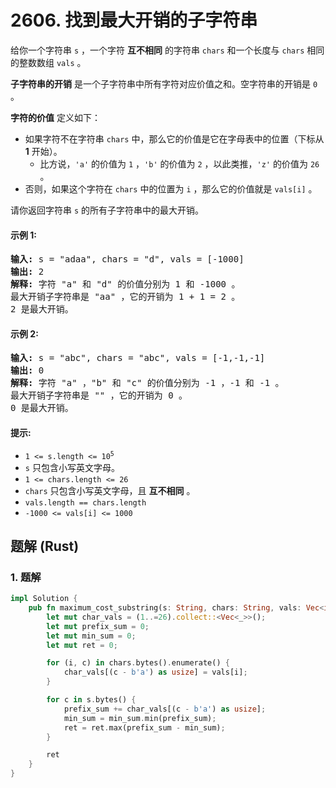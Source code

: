# 2606. 找到最大开销的子字符串
给你一个字符串 `s` ，一个字符 **互不相同** 的字符串 `chars` 和一个长度与 `chars` 相同的整数数组 `vals` 。

**子字符串的开销** 是一个子字符串中所有字符对应价值之和。空字符串的开销是 `0` 。

**字符的价值** 定义如下：

* 如果字符不在字符串 `chars` 中，那么它的价值是它在字母表中的位置（下标从 **1** 开始）。
    * 比方说，`'a'` 的价值为 `1` ，`'b'` 的价值为 `2` ，以此类推，`'z'` 的价值为 `26` 。
* 否则，如果这个字符在 `chars` 中的位置为 `i` ，那么它的价值就是 `vals[i]` 。

请你返回字符串 `s` 的所有子字符串中的最大开销。

#### 示例 1:
<pre>
<strong>输入:</strong> s = "adaa", chars = "d", vals = [-1000]
<strong>输出:</strong> 2
<strong>解释:</strong> 字符 "a" 和 "d" 的价值分别为 1 和 -1000 。
最大开销子字符串是 "aa" ，它的开销为 1 + 1 = 2 。
2 是最大开销。
</pre>

#### 示例 2:
<pre>
<strong>输入:</strong> s = "abc", chars = "abc", vals = [-1,-1,-1]
<strong>输出:</strong> 0
<strong>解释:</strong> 字符 "a" ，"b" 和 "c" 的价值分别为 -1 ，-1 和 -1 。
最大开销子字符串是 "" ，它的开销为 0 。
0 是最大开销。
</pre>

#### 提示:
* <code>1 <= s.length <= 10<sup>5</sup></code>
* `s` 只包含小写英文字母。
* `1 <= chars.length <= 26`
* `chars` 只包含小写英文字母，且 **互不相同** 。
* `vals.length == chars.length`
* `-1000 <= vals[i] <= 1000`

## 题解 (Rust)

### 1. 题解
```Rust
impl Solution {
    pub fn maximum_cost_substring(s: String, chars: String, vals: Vec<i32>) -> i32 {
        let mut char_vals = (1..=26).collect::<Vec<_>>();
        let mut prefix_sum = 0;
        let mut min_sum = 0;
        let mut ret = 0;

        for (i, c) in chars.bytes().enumerate() {
            char_vals[(c - b'a') as usize] = vals[i];
        }

        for c in s.bytes() {
            prefix_sum += char_vals[(c - b'a') as usize];
            min_sum = min_sum.min(prefix_sum);
            ret = ret.max(prefix_sum - min_sum);
        }

        ret
    }
}
```
